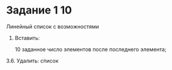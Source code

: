 # Задание 1 10

Линейный список с возможностями

1. Вставить: 

    10 заданное число элементов после последнего элемента; 
    
3.6. Удалить:  список